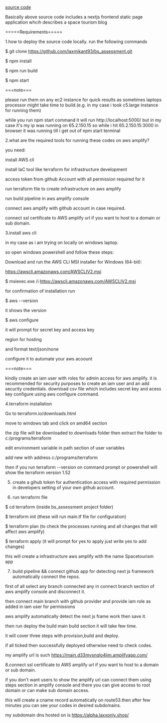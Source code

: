 [source code](https://github.com/laxmikant93/bs_assessment.git)

Basically above source code includes a nextjs frontend static page application whcih describes a space tourism blog

=====Requirements=====

1.how to deploy the source code locally.
run the following commands

$ git clone https://github.com/laxmikant93/bs_assessment.git

$ npm install

$ npm run build

$ npm start

===note===

please run them on any ec2 instance for quick results as sometimes laptops processor might take time to build.(e.g. in my case i took c5.large instance for running them)

while you run npm start command
it will run http://localhost:5000/
but in my case it's my ip was running on 65.2.150.15
so while i hit 65.2.150.15:3000 in browser
it was running till i get out of npm start terminal

2.what are the required tools for running these codes on aws amplify?

you need:

install AWS cli

install IaC tool like terraform for infrastructure development

access token from github Account with all permission required for it

run terraform file to create infrastructure on aws amplify

run build pipeline in aws amplify console

connect aws amplify with github account in case required.

connect ssl certificate to AWS amplify url if you want to host to a domain or sub domain.

3.install aws cli

in my case as i am trying on locally on windows laptop.

so open windows powershell and follow these steps:

Download and run the AWS CLI MSI installer for Windows (64-bit):

https://awscli.amazonaws.com/AWSCLIV2.msi

$ msiexec.exe /i https://awscli.amazonaws.com/AWSCLIV2.msi

for confirmation of installation run

$ aws --version

it shows the version

$ aws configure

it will prompt for secret key and access key

region for hosting

and format text/json/none

configure it to automate your aws acoount

===note===

kindly create an iam user with roles for admin access for aws amplify.
it is recommended for security purposes to create an iam user and an add security credentials.
download csv file which includes secret key and acess key configure using aws configure command.

4.terraform installation

Go to terraform.io/downloads.html

move to windows tab and click on amd64 section

the zip file will be downloaded to downloads folder then extract the folder to c:/programs/terraform

edit environment variable in path section of user variables

add new with address c:/programs/terraform

then if you run terraform --version on command prompt or powershell will show the terraform version 1.52

5. create a gihub token for authentication access with required permission in developers setting of your own github  account.


6. run terraform file

$ cd terraform (inside bs_assessment project folder)

$ terraform init (these will run main.tf file for configuration)

$ terraform plan (to check the processes running and all changes that will affect aws amplify)

$ terraform apply (it will prompt for yes to apply just write yes to add changes)

this will create a infrastructure aws amplify with the name Spacetourism app

7. build pipeline && connect github app for detecting next js framework automatically connect the repos.

first of all select any branch connected any in connect branch section of aws amplify console and disconnect it.

then connect main branch with github provider and provide iam role as added in iam user for permissions

aws amplify automatically detect the next js frame work then save it.

then run deploy the build main build section it will take few time.

it will cover three steps with provision,build and deploy.

if all ticked then successfully deployed otherwise need to check codes.

my amplify url is such https://main.d33mysnqlo4ijm.amplifyapp.com/

8.connect ssl certificate to AWS amplify url if you want to host to a domain or sub domain.

if you don't want users to show the amplify url can connect them using steps section in amplify console and there you can give access to root domain or can make sub domain access.

this will create a cname record automatically on route53.then after few minutes you can see your codes in desired subdomains. 

my subdomain dns hosted on is https://alpha.laxxonly.shop/






